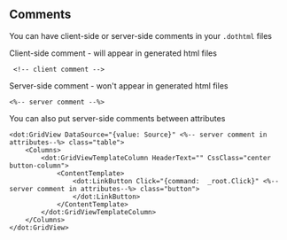 ## Comments

You can have client-side or server-side comments in your `.dothtml` files

 Client-side comment - will appear in generated html files

```DOTHTML
 <!-- client comment -->
```

 Server-side comment - won't appear in generated html files

```DOTHTML
<%-- server comment --%>
```

 You can also put server-side comments between attributes

```DOTHTML
<dot:GridView DataSource="{value: Source}" <%-- server comment in attributes--%> class="table">
    <Columns>
        <dot:GridViewTemplateColumn HeaderText="" CssClass="center button-column">
            <ContentTemplate>
                <dot:LinkButton Click="{command:  _root.Click}" <%-- server comment in attributes--%> class="button">
                </dot:LinkButton>
            </ContentTemplate>
        </dot:GridViewTemplateColumn>
    </Columns>
</dot:GridView>
```
